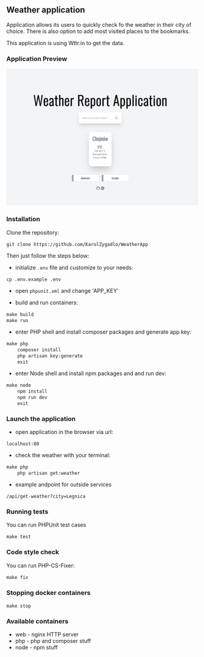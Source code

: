 ## Weather application
Application allows its users to quickly check fo the weather in their city of choice. There is also option to add most visited places to the bookmarks. 

This application is using Wttr.in to get the data.

### Application Preview
![app preview](app_preview.png)
### Installation

Clone the repository:

```
git clone https://github.com/KarolZygadlo/WeatherApp
```

Then just follow the steps below:

* initialize `.env` file and customize to your needs:

```
cp .env.example .env
```

* open `phpunit.xml` and change 'APP_KEY'

* build and run containers:

```
make build
make run
```

* enter PHP shell and install composer packages and generate app key:

```
make php
    composer install
    php artisan key:generate
    exit
```

* enter Node shell and install npm packages and and run dev:

```
make node
    npm install
    npm run dev
    exit
```

### Launch the application
* open application in the browser via url:

```
localhost:80
```
* check the weather with your terminal:

```
make php
    php artisan get:weather
```
* example andpoint for outside services

```
/api/get-weather?city=Legnica
```
### Running tests

You can run PHPUnit test cases

```
make test
```

### Code style check

You can run PHP-CS-Fixer:

```
make fix
```

### Stopping docker containers

```
make stop
```

### Available containers

* web - nginx HTTP server
* php - php and composer stuff
* node - npm stuff
